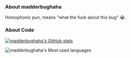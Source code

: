 ### About madderbughaha

Homophonic pun, means "what the fuck about this bug" 😭.

### About Code

[![madderbughaha's GitHub stats](https://github-readme-stats.vercel.app/api?username=madderbughaha)](https://github.com/anuraghazra/github-readme-stats)

![madderbughaha's Most used languages](https://github-readme-stats.vercel.app/api/top-langs/?username=madderbughaha&layout=compact&langs_count=10)
